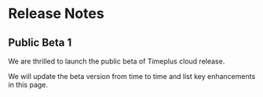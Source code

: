 # Release Notes

## Public Beta 1

We are thrilled to launch the public beta of Timeplus cloud release. 

We will update the beta version from time to time and list key enhancements in this page.
